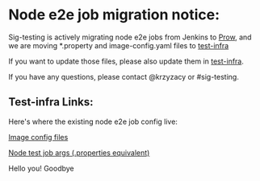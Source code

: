 # Node e2e job migration notice:

Sig-testing is actively migrating node e2e jobs from Jenkins to [Prow],
and we are moving *.property and image-config.yaml files to [test-infra]

If you want to update those files, please also update them in [test-infra].

If you have any questions, please contact @krzyzacy or #sig-testing.


## Test-infra Links:
Here's where the existing node e2e job config live:

[Image config files](https://github.com/kubernetes/test-infra/tree/master/jobs/e2e_node)

[Node test job args (.properties equivalent)](https://github.com/kubernetes/test-infra/blob/master/jobs/config.json)


[test-infra]: https://github.com/kubernetes/test-infra
[Prow]: https://github.com/kubernetes/test-infra/tree/master/prow
Hello you!
Goodbye
